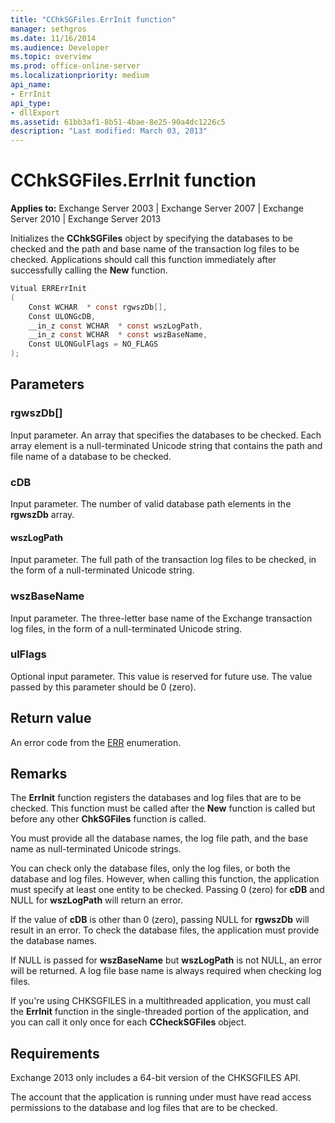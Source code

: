 ```yaml
---
title: "CChkSGFiles.ErrInit function"
manager: sethgros
ms.date: 11/16/2014
ms.audience: Developer
ms.topic: overview
ms.prod: office-online-server
ms.localizationpriority: medium
api_name:
- ErrInit
api_type:
- dllExport
ms.assetid: 61bb3af1-8b51-4bae-8e25-90a4dc1226c5
description: "Last modified: March 03, 2013"
---
```


# CChkSGFiles.ErrInit function
  
**Applies to:** Exchange Server 2003 | Exchange Server 2007 | Exchange Server 2010 | Exchange Server 2013
  
Initializes the **CChkSGFiles** object by specifying the databases to be checked and the path and base name of the transaction log files to be checked. Applications should call this function immediately after successfully calling the **New** function.
  
```cs
Vitual ERRErrInit  
(
    Const WCHAR  * const rgwszDb[],
    Const ULONGcDB,
    __in_z const WCHAR  * const wszLogPath,
    __in_z const WCHAR  * const wszBaseName,
    Const ULONGulFlags = NO_FLAGS
);

```

## Parameters

### rgwszDb[]
  
Input parameter. An array that specifies the databases to be checked. Each array element is a null-terminated Unicode string that contains the path and file name of a database to be checked.

### cDB
  
Input parameter. The number of valid database path elements in the **rgwszDb** array.

#### wszLogPath
  
Input parameter. The full path of the transaction log files to be checked, in the form of a null-terminated Unicode string.

### wszBaseName
  
Input parameter. The three-letter base name of the Exchange transaction log files, in the form of a null-terminated Unicode string.

### ulFlags
  
Optional input parameter. This value is reserved for future use. The value passed by this parameter should be 0 (zero).

## Return value

An error code from the [ERR](cchksgfiles-err-enumeration.md) enumeration.
  
## Remarks

The **ErrInit** function registers the databases and log files that are to be checked. This function must be called after the **New** function is called but before any other **ChkSGFiles** function is called.
  
You must provide all the database names, the log file path, and the base name as null-terminated Unicode strings.
  
You can check only the database files, only the log files, or both the database and log files. However, when calling this function, the application must specify at least one entity to be checked. Passing 0 (zero) for  **cDB**  and NULL for  **wszLogPath**  will return an error.
  
If the value of  **cDB**  is other than 0 (zero), passing NULL for  **rgwszDb**  will result in an error. To check the database files, the application must provide the database names.
  
If NULL is passed for  **wszBaseName**  but  **wszLogPath**  is not NULL, an error will be returned. A log file base name is always required when checking log files.
  
If you're using CHKSGFILES in a multithreaded application, you must call the **ErrInit** function in the single-threaded portion of the application, and you can call it only once for each **CCheckSGFiles** object.
  
## Requirements

Exchange 2013 only includes a 64-bit version of the CHKSGFILES API.
  
The account that the application is running under must have read access permissions to the database and log files that are to be checked.

